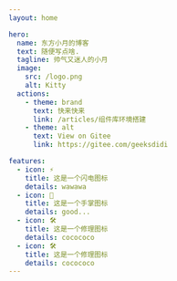 ```yaml
---
layout: home

hero:
  name: 东方小月的博客
  text: 随便写点啥.
  tagline: 帅气又迷人的小月
  image:
    src: /logo.png
    alt: Kitty
  actions:
    - theme: brand
      text: 快来快来
      link: /articles/组件库环境搭建
    - theme: alt
      text: View on Gitee
      link: https://gitee.com/geeksdidi

features:
  - icon: ⚡️
    title: 这是一个闪电图标
    details: wawawa
  - icon: 🖖
    title: 这是一个手掌图标
    details: good...
  - icon: 🛠️
    title: 这是一个修理图标
    details: cocococo
  - icon: 🛠️
    title: 这是一个修理图标
    details: cocococo
---
```


